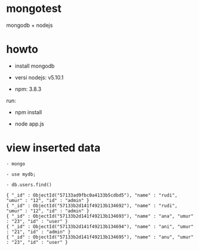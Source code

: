 # mongotest
mongodb + nodejs

# howto

- install mongodb

- versi nodejs: v5.10.1

- npm: 3.8.3

run: 

- npm install

- node app.js

# view inserted data

```
- mongo

- use mydb;

- db.users.find()

{ "_id" : ObjectId("57133ad9fbc0a4133b5cdbd5"), "name" : "rudi", "umur" : "12", "id" : "admin" }
{ "_id" : ObjectId("57133b2d141f49213b134692"), "name" : "rudi", "umur" : "12", "id" : "admin" }
{ "_id" : ObjectId("57133b2d141f49213b134693"), "name" : "ana", "umur" : "23", "id" : "user" }
{ "_id" : ObjectId("57133b2d141f49213b134694"), "name" : "ani", "umur" : "21", "id" : "admin" }
{ "_id" : ObjectId("57133b2d141f49213b134695"), "name" : "anu", "umur" : "23", "id" : "user" }

```




